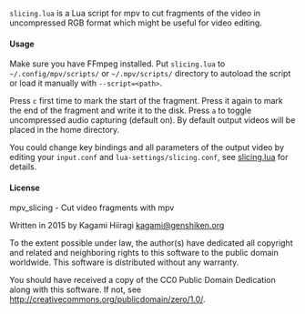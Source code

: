 `slicing.lua` is a Lua script for mpv to cut fragments of the video in uncompressed RGB format which might be useful for video editing.

#### Usage

Make sure you have FFmpeg installed. Put `slicing.lua` to `~/.config/mpv/scripts/` or `~/.mpv/scripts/` directory to autoload the script or load it manually with `--script=<path>`.

Press `c` first time to mark the start of the fragment. Press it again to mark the end of the fragment and write it to the disk. Press `a` to toggle uncompressed audio capturing (default on). By default output videos will be placed in the home directory.

You could change key bindings and all parameters of the output video by editing your `input.conf` and `lua-settings/slicing.conf`, see [slicing.lua](https://github.com/Kagami/mpv_slicing/blob/master/slicing.lua) for details.

#### License

mpv_slicing - Cut video fragments with mpv

Written in 2015 by Kagami Hiiragi <kagami@genshiken.org>

To the extent possible under law, the author(s) have dedicated all copyright and related and neighboring rights to this software to the public domain worldwide. This software is distributed without any warranty.

You should have received a copy of the CC0 Public Domain Dedication along with this software. If not, see <http://creativecommons.org/publicdomain/zero/1.0/>.
